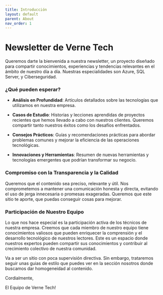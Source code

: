 ```yaml
---
title: Introducción
layout: default
parent: About
nav_order: 1
---
```


# Newsletter de Verne Tech

Queremos darte la bienvenida a nuestra newsletter, un proyecto diseñado para compartir conocimientos, experiencias y tendencias relevantes en el ámbito de nuestro día a día. Nuestras especialidades son Azure, SQL Server, y Ciberseguridad.

### ¿Qué pueden esperar?

- **Análisis en Profundidad**: Artículos detallados sobre las tecnologías que utilizamos en nuestra empresa.

- **Casos de Estudio**: Historias y lecciones aprendidas de proyectos recientes que hemos llevado a cabo con nuestros clientes. Queremos compartir tanto nuestros éxitos como los desafíos enfrentados.

- **Consejos Prácticos**: Guías y recomendaciones prácticas para abordar problemas comunes y mejorar la eficiencia de las operaciones tecnológicas.

- **Innovaciones y Herramientas**: Resumen de nuevas herramientas y tecnologías emergentes que podrían transformar su negocio.

### Compromiso con la Transparencia y la Calidad
Queremos que el contenido sea preciso, relevante y útil. Nos comprometemos a mantener una comunicación honesta y directa, evitando el uso de jerga innecesaria o promesas exageradas. Queremos que este sitio te aporte, que puedas conseguir cosas para mejorar.

### Participación de Nuestro Equipo
Lo que nos hace especial es la participación activa de los técnicos de nuestra empresa. Creemos que cada miembro de nuestro equipo tiene conocimientos valiosos que pueden enriquecer la comprensión y el desarrollo tecnológico de nuestros lectores. Este es un espacio donde nuestros expertos pueden compartir sus conocimientos y contribuir al crecimiento colectivo de nuestra comunidad.

Va a ser un sitio con poca supervisión directiva. Sin embargo, trataremos seguir unas guias de estilo que puedes ver en la sección nosotros donde buscamos dar homogeneidad al contenido.


Cordialmente,

El Equipo de Verne Tech!